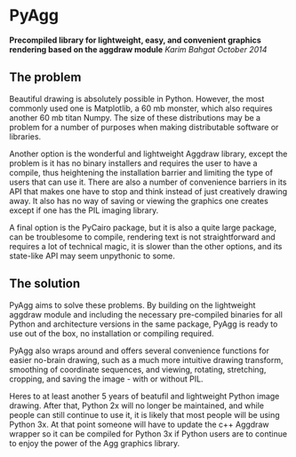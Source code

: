 # PyAgg
**Precompiled library for lightweight, easy, and convenient graphics rendering based on the aggdraw module**
*Karim Bahgat*
*October 2014*

## The problem

Beautiful drawing is absolutely possible in Python. However, the most commonly used one is Matplotlib, a 60 mb monster, which also requires another 60 mb titan Numpy. The size of these distributions may be a problem for a number of purposes when making distributable software or libraries. 

Another option is the wonderful and lightweight Aggdraw library, except the problem is it has no binary installers and requires the user to have a compile, thus heightening the installation barrier and limiting the type of users that can use it. There are also a number of convenience barriers in its API that makes one have to stop and think instead of just creatively drawing away. It also has no way of saving or viewing the graphics one creates except if one has the PIL imaging library. 

A final option is the PyCairo package, but it is also a quite large package, can be troublesome to compile, rendering text is not straightforward and requires a lot of technical magic, it is slower than the other options, and its state-like API may seem unpythonic to some. 

## The solution

PyAgg aims to solve these problems. By building on the lightweight aggdraw module and including the necessary pre-compiled binaries for all Python and architecture versions in the same package, PyAgg is ready to use out of the box, no installation or compiling required. 

PyAgg also wraps around and offers several convenience functions for easier no-brain drawing, such as a much more intuitive drawing transform, smoothing of coordinate sequences, and viewing, rotating, stretching, cropping, and saving the image - with or without PIL. 

Heres to at least another 5 years of beatufil and lightweight Python image drawing. After that, Python 2x will no longer be maintained, and while people can still continue to use it, it is likely that most people will be using Python 3x. At that point someone will have to update the c++ Aggdraw wrapper so it can be compiled for Python 3x if Python users are to continue to enjoy the power of the Agg graphics library.
